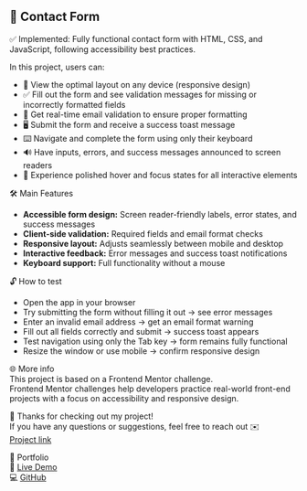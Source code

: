 ## 📩 Contact Form

✅ Implemented: Fully functional contact form with HTML, CSS, and JavaScript, following accessibility best practices.

In this project, users can:

- 📱 View the optimal layout on any device (responsive design)
- ✅ Fill out the form and see validation messages for missing or incorrectly formatted fields
- 📧 Get real-time email validation to ensure proper formatting
- 🖥️ Submit the form and receive a success toast message
- ⌨️ Navigate and complete the form using only their keyboard
- 🔊 Have inputs, errors, and success messages announced to screen readers
- 🎨 Experience polished hover and focus states for all interactive elements

🛠️ Main Features

- **Accessible form design:** Screen reader-friendly labels, error states, and success messages
- **Client-side validation:** Required fields and email format checks
- **Responsive layout:** Adjusts seamlessly between mobile and desktop
- **Interactive feedback:** Error messages and success toast notifications
- **Keyboard support:** Full functionality without a mouse

🔓 How to test

- Open the app in your browser
- Try submitting the form without filling it out → see error messages
- Enter an invalid email address → get an email format warning
- Fill out all fields correctly and submit → success toast appears
- Test navigation using only the Tab key → form remains fully functional
- Resize the window or use mobile → confirm responsive design

🌐 More info  
This project is based on a Frontend Mentor challenge.  
Frontend Mentor challenges help developers practice real-world front-end projects with a focus on accessibility and responsive design.

🙌 Thanks for checking out my project!  
If you have any questions or suggestions, feel free to reach out ✉️  
[Project link](https://github.com/Nyukaa/BCNew/blob/main/FrontendMentor/contact-form-main/)

📁 Portfolio  
🔗 [Live Demo](https://portfolio-a8654.web.app/index.html)  
💻 [GitHub](https://github.com/Nyukaa/BCNew/tree/main/HTML/profile_page_project)
